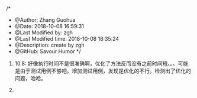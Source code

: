 /*
* @Author: Zhang Guohua
* @Date:   2018-10-08 16:59:31
* @Last Modified by:   zgh
* @Last Modified time: 2018-10-08 18:35:24
* @Description: create by zgh
* @GitHub: Savour Humor
*/

1. 10.8: 好像执行时间不是很准确啊，优化了方法反而没有之前时间短。。。可能是由于测试用例不够吧。增加测试用例，发现是优化的不行。检测出了优化的问题，哈哈。

2. 
